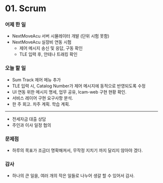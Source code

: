 # 01. Scrum

### 어제 한 일

- NextMoveAcu 서버 시뮬레이터 개발 (단위 시험 못함)
- NextMoveAcu 실장비 연동 시험
    - 제어 메시지 송신 및 응답, 구동 확인
    - TLE 입력 후, 안테나 트래킹 확인

### 오늘 할 일

- Sum Track 제어 메뉴 추가
- TLE 입력 시, Catalog Number가 제어 메시지에 동적으로 반영되도록 수정
- UI 연동 위한 메시지 명세, 업무 공유, lcam-web 구현 현황 확인.
- 서비스 레이어 구현 요구사항 분석.
- 한 주 회고. 차주 계획. 학습 계획.

---

- 전세자금 대출 상담
- 주인과 이사 일정 협의

### 문제점

- 하루의 목표가 조금더 명확해져서, 무작정 지치기 까지 달리지 않아야 겠다.

### 감사

- 하나의 큰 일을, 여러 개의 작은 일들로 나누어 생갈 할 수 있어서 감사.

